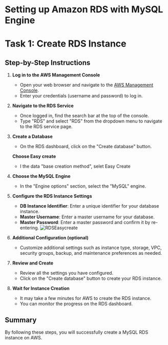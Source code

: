 # Setting up Amazon RDS with MySQL Engine

# Task 1: Create RDS Instance

## Step-by-Step Instructions

1. **Log in to the AWS Management Console**
   - Open your web browser and navigate to the [AWS Management Console](https://aws.amazon.com/console/).
   - Enter your credentials (username and password) to log in.

2. **Navigate to the RDS Service**
   - Once logged in, find the search bar at the top of the console.
   - Type "RDS" and select "RDS" from the dropdown menu to navigate to the RDS service page.

3. **Create a Database**
   - On the RDS dashboard, click on the "Create database" button.

    **Choose Easy create**
   - I the data "base creation method", selet Easy Create

5. **Choose the MySQL Engine**
   - In the "Engine options" section, select the "MySQL" engine.

6. **Configure the RDS Instance Settings**
   - **DB Instance Identifier**: Enter a unique identifier for your database instance.
   - **Master Username**: Enter a master username for your database.
   - **Master Password**: Enter a master password and confirm it by re-entering.
![RDSEasycreate](https://github.com/Fumnanya92/Darey.io_Projects/assets/104866089/6c08fd02-9d14-46c3-9191-f7c770d1206f)

7. **Additional Configuration (optional)**
   - Customize additional settings such as instance type, storage, VPC, security groups, backup, and maintenance preferences as needed.

8. **Review and Create**
   - Review all the settings you have configured.
   - Click on the "Create database" button to create your RDS instance.

9. **Wait for Instance Creation**
   - It may take a few minutes for AWS to create the RDS instance.
   - You can monitor the progress on the RDS dashboard.

## Summary
By following these steps, you will successfully create a MySQL RDS instance on AWS.
